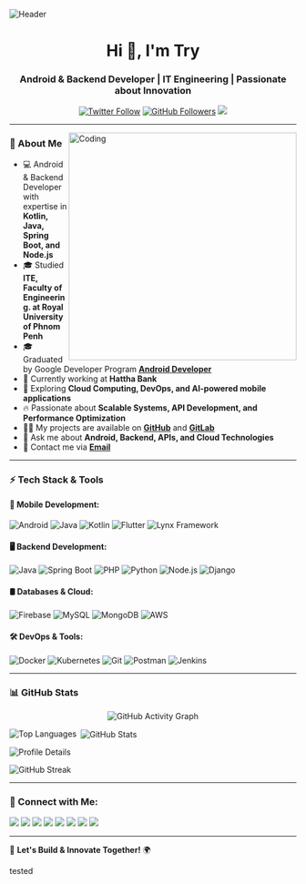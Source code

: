 ![Header](https://1.bp.blogspot.com/-7A4WynwLsMw/XbBpCXG8fHI/AAAAAAAAMt4/uOa1bpLskYgrwGbllhSu2SDj_Mig8SXJQCLcBGAsYHQ/s1600/2000_600px.gif)

<h1 align="center">Hi 👋, I'm Try</h1>
<h3 align="center">Android & Backend Developer | IT Engineering | Passionate about Innovation</h3>

<p align="center">
  <a href="https://twitter.com/trycalling1"><img src="https://img.shields.io/twitter/follow/trycalling1?logo=twitter&style=for-the-badge" alt="Twitter Follow" /></a>
  <a href="https://github.com/trycalling"><img src="https://img.shields.io/github/followers/trycalling?label=Followers&style=for-the-badge" alt="GitHub Followers" /></a>
  <a href="mailto:trycalling1234@gmail.com"><img src="https://img.shields.io/badge/Email-trycalling1234@gmail.com-red?style=for-the-badge&logo=gmail&logoColor=white"></a>
</p>

---

<img align="right" alt="Coding" width="400px" src="https://media1.giphy.com/media/2IudUHdI075HL02Pkk/giphy.gif?cid=6c09b952g1osz28hwqui5piox2wfpmh8cdc7a1hjbm43bows&ep=v1_gifs_search&rid=giphy.gif&ct=g">

### 🚀 About Me
- 💻 Android & Backend Developer with expertise in **Kotlin, Java, Spring Boot, and Node.js**
- 🎓 Studied **ITE, Faculty of Engineering. at Royal University of Phnom Penh**
- 🎓 Graduated by Google Developer Program **[Android Developer](https://g.dev/trycoding)**
- 💼 Currently working at **Hattha Bank**
- 🌱 Exploring **Cloud Computing, DevOps, and AI-powered mobile applications**
- 🔥 Passionate about **Scalable Systems, API Development, and Performance Optimization**
- 👨‍💻 My projects are available on **[GitHub](https://github.com/trycalling)** and **[GitLab](https://gitlab.com/trydevelopment)**
- 💬 Ask me about **Android, Backend, APIs, and Cloud Technologies**
- 📧 Contact me via **[Email](trycalling1234@gmail.com)**

---

### ⚡ Tech Stack & Tools

#### 📱 Mobile Development:
![Android](https://img.shields.io/badge/Android-3DDC84?style=for-the-badge&logo=android&logoColor=white)
![Java](https://img.shields.io/badge/Java-ED8B00?style=for-the-badge&logo=openjdk&logoColor=white)
![Kotlin](https://img.shields.io/badge/Kotlin-0095D5?style=for-the-badge&logo=kotlin&logoColor=white)
![Flutter](https://img.shields.io/badge/Flutter-02569B?style=for-the-badge&logo=flutter&logoColor=white)
![Lynx Framework](https://img.shields.io/badge/Lynx_Framework-1E90FF?style=for-the-badge&logo=lynx&logoColor=white)

#### 🖥️ Backend Development:
![Java](https://img.shields.io/badge/Java-ED8B00?style=for-the-badge&logo=openjdk&logoColor=white)
![Spring Boot](https://img.shields.io/badge/Spring_Boot-6DB33F?style=for-the-badge&logo=spring-boot&logoColor=white)
![PHP](https://img.shields.io/badge/PHP-777BB4?style=for-the-badge&logo=php&logoColor=white)
![Python](https://img.shields.io/badge/Python-3776AB?style=for-the-badge&logo=python&logoColor=white)
![Node.js](https://img.shields.io/badge/Node.js-339933?style=for-the-badge&logo=node.js&logoColor=white)
![Django](https://img.shields.io/badge/Django-092E20?style=for-the-badge&logo=django&logoColor=white)

#### 🛢️ Databases & Cloud:
![Firebase](https://img.shields.io/badge/Firebase-FFCA28?style=for-the-badge&logo=firebase&logoColor=white)
![MySQL](https://img.shields.io/badge/MySQL-4479A1?style=for-the-badge&logo=mysql&logoColor=white)
![MongoDB](https://img.shields.io/badge/MongoDB-47A248?style=for-the-badge&logo=mongodb&logoColor=white)
![AWS](https://img.shields.io/badge/AWS-FF9900?style=for-the-badge&logo=amazonaws&logoColor=white)

#### 🛠️ DevOps & Tools:
![Docker](https://img.shields.io/badge/Docker-2496ED?style=for-the-badge&logo=docker&logoColor=white)
![Kubernetes](https://img.shields.io/badge/Kubernetes-326CE5?style=for-the-badge&logo=kubernetes&logoColor=white)
![Git](https://img.shields.io/badge/Git-F05032?style=for-the-badge&logo=git&logoColor=white)
![Postman](https://img.shields.io/badge/Postman-FF6C37?style=for-the-badge&logo=postman&logoColor=white)
![Jenkins](https://img.shields.io/badge/Jenkins-D24939?style=for-the-badge&logo=jenkins&logoColor=white)

---

### 📊 GitHub Stats
<p align="center">
  <img src="https://github-readme-activity-graph.vercel.app/graph?username=trycalling&theme=react-dark" alt="GitHub Activity Graph"/>
</p>

<p>
  <img align="left" src="https://github-readme-stats.vercel.app/api/top-langs?username=trycalling&show_icons=true&locale=en&layout=compact&theme=dark" alt="Top Languages" />
</p>

<p>&nbsp;<img align="center" src="https://github-readme-stats.vercel.app/api?username=trycalling&show_icons=true&locale=en&theme=dark" alt="GitHub Stats" /></p>

<p>
  <img align="center" src="https://github-profile-summary-cards.vercel.app/api/cards/profile-details?username=trycalling&theme=github_dark" alt="Profile Details" />
</p>

<p><img align="center" src="https://github-readme-streak-stats.herokuapp.com/?user=trycalling&theme=dark" alt="GitHub Streak" /></p>

---

### 🔗 Connect with Me:
<p>
<a href="https://twitter.com/trycalling1" target="blank"><img src="https://img.shields.io/badge/Twitter-1DA1F2?style=for-the-badge&logo=twitter&logoColor=white"></a>
<a href="https://stackoverflow.com/users/21700470/trycoding" target="blank"><img src="https://img.shields.io/badge/Stack%20Overflow-FE7A16?style=for-the-badge&logo=stack-overflow&logoColor=white"></a>
<a href="https://web.facebook.com/profile.php?id=100092326651375)" target="blank"><img src="https://img.shields.io/badge/Facebook-1877F2?style=for-the-badge&logo=facebook&logoColor=white"></a>
<a href="https://www.instagram.com/try_calling1/" target="blank"><img src="https://img.shields.io/badge/Instagram-E4405F?style=for-the-badge&logo=instagram&logoColor=white"></a>
<a href="https://www.linkedin.com/in/sroytry-neang-ab2048256/" target="_blank"><img src="https://img.shields.io/badge/LinkedIn-0A66C2?style=for-the-badge&logo=linkedin&logoColor=white"></a>
<a href="https://www.youtube.com/c/trycalling4009" target="blank"><img src="https://img.shields.io/badge/YouTube-FF0000?style=for-the-badge&logo=youtube&logoColor=white"></a>
<a href="https://discord.gg/ryk3r" target="blank"><img src="https://img.shields.io/badge/Discord-7289DA?style=for-the-badge&logo=discord&logoColor=white"></a>
<a href="https://developers.google.com/profile/u/trycoding" target="blank"><img src="https://img.shields.io/badge/Google%20Developer-4285F4?style=for-the-badge&logo=google&logoColor=white"></a>
</p>

---

🚀 **Let's Build & Innovate Together!** 🌍

tested
